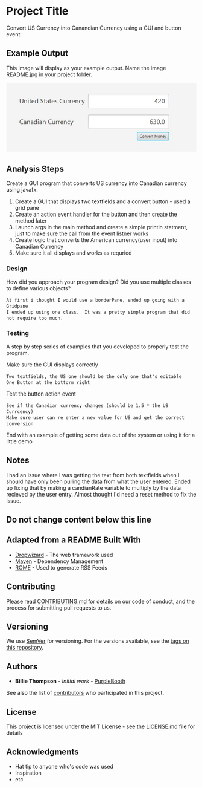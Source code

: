 # Project Title

Convert US Currency into Canandian Currency using a GUI and button event.

## Example Output

This image will display as your example output. Name the image README.jpg in your project folder.

![Sample Output](README.jpg)

## Analysis Steps

Create a GUI program that converts US currency into Canadian currency using javafx.  

1) Create a GUI that displays two textfields and a convert button - used a grid pane
2) Create an action event handler for the button and then create the method later
3) Launch args in the main method and create a simple println statment, just to make sure the call from the event listner works
4) Create logic that converts the American currency(user input) into Canadian Currency
5) Make sure it all displays and works as requried

### Design

How did you approach your program design? Did you use multiple classes to define various objects?

```
At first i thought I would use a borderPane, ended up going with a Gridpane
I ended up using one class.  It was a pretty simple program that did not require too much.  
```

### Testing

A step by step series of examples that you developed to properly test the program. 

Make sure the GUI displays correctly

```
Two textfields, the US one should be the only one that's editable
One Button at the bottorm right
```

Test the button action event

```
See if the Canadian currency changes (should be 1.5 * the US Currcency)
Make sure user can re enter a new value for US and get the correct conversion
```

End with an example of getting some data out of the system or using it for a little demo

## Notes

I had an issue where I was getting the text from both textfields when I should have only been pulling the data from what the user entered.  Ended up fixing that by making a candianRate variable to multiply by the data recieved by the user entry.  Almost thought I'd need a reset method to fix the issue. 

## Do not change content below this line
## Adapted from a README Built With

* [Dropwizard](http://www.dropwizard.io/1.0.2/docs/) - The web framework used
* [Maven](https://maven.apache.org/) - Dependency Management
* [ROME](https://rometools.github.io/rome/) - Used to generate RSS Feeds

## Contributing

Please read [CONTRIBUTING.md](https://gist.github.com/PurpleBooth/b24679402957c63ec426) for details on our code of conduct, and the process for submitting pull requests to us.

## Versioning

We use [SemVer](http://semver.org/) for versioning. For the versions available, see the [tags on this repository](https://github.com/your/project/tags). 

## Authors

* **Billie Thompson** - *Initial work* - [PurpleBooth](https://github.com/PurpleBooth)

See also the list of [contributors](https://github.com/your/project/contributors) who participated in this project.

## License

This project is licensed under the MIT License - see the [LICENSE.md](LICENSE.md) file for details

## Acknowledgments

* Hat tip to anyone who's code was used
* Inspiration
* etc
